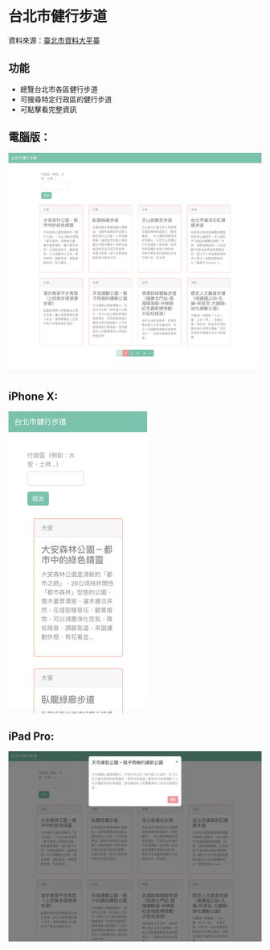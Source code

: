 # 台北市健行步道

資料來源：[臺北市資料大平臺](https://data.taipei/#/dataset/detail?id=fde2a190-8299-4f70-9a1f-6c223109b512)

## 功能

- 總覽台北市各區健行步道
- 可搜尋特定行政區的健行步道
- 可點擊看完整資訊

## 電腦版：

![image](https://github.com/juju-chu/taipei-hiking-remote/blob/master/public/1400x1220.png)

## iPhone X:

![image](https://github.com/juju-chu/taipei-hiking-remote/blob/master/public/iPhone%20X.png?raw=true)

## iPad Pro:

![image](https://github.com/juju-chu/taipei-hiking-remote/blob/master/public/iPad%20Pro.png?raw=true)
